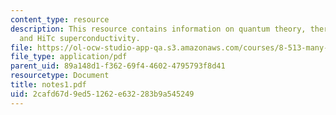 ```yaml
---
content_type: resource
description: This resource contains information on quantum theory, thermodynamics,
  and HiTc superconductivity.
file: https://ol-ocw-studio-app-qa.s3.amazonaws.com/courses/8-513-many-body-theory-for-condensed-matter-systems-fall-2004/2cafd67d9ed51262e632283b9a545249_notes1.pdf
file_type: application/pdf
parent_uid: 89a148d1-f362-69f4-4602-4795793f8d41
resourcetype: Document
title: notes1.pdf
uid: 2cafd67d-9ed5-1262-e632-283b9a545249
---
```

